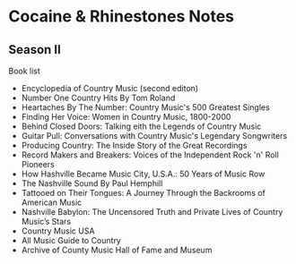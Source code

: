 # Cocaine & Rhinestones Notes

## Season II

Book list
- Encyclopedia of Country Music (second editon)
- Number One Country Hits By Tom Roland
- Heartaches By The Number: Country Music's 500 Greatest Singles
- Finding Her Voice: Women in Country Music, 1800-2000
- Behind Closed Doors: Talking eith the Legends of Country Music
- Guitar Pull: Conversations with Country Music's Legendary Songwriters
- Producing Country: The Inside Story of the Great Recordings
- Record Makers and Breakers: Voices of the Independent Rock 'n' Roll Pioneers
- How Hashville Became Music City, U.S.A.: 50 Years of Music Row
- The Nashville Sound By Paul Hemphill
- Tattooed on Their Tongues: A Journey Through the Backrooms of American Music
- Nashville Babylon: The Uncensored Truth and Private Lives of Country Music’s Stars
- Country Music USA
- All Music Guide to Country
- Archive of County Music Hall of Fame and Museum






